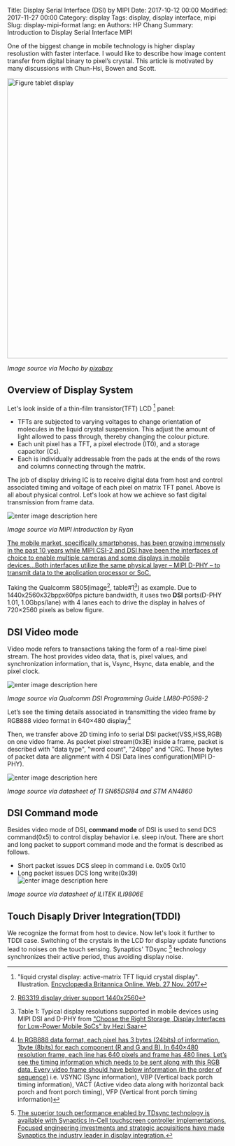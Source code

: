 Title: Display Serial Interface (DSI) by MIPI
Date: 2017-10-12 00:00
Modified: 2017-11-27 00:00
Category: display
Tags: display, display interface, mipi
Slug: display-mipi-format
lang: en
Authors: HP Chang
Summary: Introduction to Display Serial Interface MIPI




One of the biggest change in mobile technology is higher display resolustion with faster interface. I would like to describe how image content transfer from digital binary to pixel’s crystal. This article is motivated by many discussions with Chun-Hsi, Bowen and Scott.

<img src="{filename}/res/tablet-313002_1280.jpg" alt="Figure tablet display" title="Tablet display by Mocho on pixabay" style="width: 640px;" />

_Image source via Mocho by [pixabay](https://pixabay.com/en/tablet-screen-monitor-phone-pc-313002/)_

## Overview of Display System

Let's look inside of a thin-film transistor(TFT) LCD [^LCD] panel:

* TFTs are subjected to varying voltages to change orientation of molecules in the liquid crystal suspension. This adjust the amount of light allowed to pass through, thereby changing the colour picture.
* Each unit pixel has a TFT, a pixel electrode (IT0), and a storage capacitor (Cs). 
* Each is individually addressable from the pads at the ends of the rows and columns connecting through the matrix.

[^LCD]: "liquid crystal display: active-matrix TFT liquid crystal display". Illustration. [Encyclopædia Britannica Online. Web. 27 Nov. 2017](https://www.britannica.com/technology/liquid-crystal-display?oasmId=60170)

The job of display driving IC is to receive digital data from host and control associated timing and voltage of each pixel on matrix TFT panel. Above is all about physical control. Let's look at how we achieve so fast digital transmission from frame data. 

![enter image description here](https://lh3.googleusercontent.com/a6LGieR1SQvd279gX7koknqjzUKxsDzpnYJJ7Ss1wJGxuJjVenXLqI2Ul03U75EwiEMFc1DkxsJDeg=s600)

_Image source via MIPI introduction by Ryan_

[The mobile market, specifically smartphones, has been growing immensely in the past 10 years while MIPI CSI-2 and DSI have been the interfaces of choice to enable multiple cameras and some displays in mobile devices...Both interfaces utilize the same physical layer – MIPI D-PHY – to transmit data to the application processor or SoC.](https://www.synopsys.com/designware-ip/technical-bulletin/implementing-mipi-camera.html)

Taking the Qualcomm S805(image[^S805_syna_image], table#1[^S805_table_1]) as example. Due to 1440x2560x32bppx60fps picture bandwidth, it uses two **DSI** ports(D-PHY 1.01, 1.0Gbps/lane) with 4 lanes each to drive the display in halves of 720×2560 pixels as below figure.

[^S805_syna_image]: [R63319 display driver support 1440x2560](http://www.turnhardware.net/?p=10088)

[^S805_table_1]: Table 1: Typical display resolutions supported in mobile devices using MIPI DSI and D-PHY from ["Choose the Right Storage, Display Interfaces for Low-Power Mobile SoCs" by Hezi Saar](https://lh3.googleusercontent.com/oQUU9Bm65VA53Q9O5WEmFQtS4kbLlEptwRAoU9r9ex_iGoMY_PaHHA8SL9cIo4ZU9RfEQnj7L0ePxQ=s1000)

## DSI Video mode

Video mode refers to transactions taking the form of a real-time pixel stream. The host provides video data, that is, pixel values, and synchronization information, that is, Vsync, Hsync, data enable, and the pixel clock.

![enter image description here](https://lh3.googleusercontent.com/LoBKDYQEDrzuT67NSFFhF5Q27XzYol7pbmovHW6RCNCeRTtfn9KTLYuQ9bu9LWx2_cRsgVVFQcHIFw)

_Image source via Qualcomm DSI Programming Guide LM80-P0598-2_ 

Let’s see the timing details associated in transmitting the video frame by RGB888 video format in 640×480 display[^RGB888]

[^RGB888]: [In RGB888 data format, each pixel has 3 bytes (24bits) of information, 1byte (8bits) for each component (R and G and B).  In 640×480 resolution frame, each line has 640 pixels and frame has 480 lines. Let’s see the timing information which needs to be sent along with this RGB data. Every video frame should have below information (in the order of sequence)](https://blogs.synopsys.com/vip-central/2015/02/10/video-frame-transmission-in-mipi-dsi/) i.e. VSYNC (Sync information), VBP (Vertical back porch timing information), VACT (Active video data along with horizontal back porch and front porch timing), VFP (Vertical front porch timing information)

Then, we transfer above 2D timing info to serial DSI packet(VSS,HSS,RGB) on one video frame. As packet pixel stream(0x3E) inside a frame, packet is described with "data type", "word count", "24bpp" and "CRC. Those bytes of packet data are alignment with 4 DSI Data lines configuration(MIPI D-PHY).  

![enter image description here](https://lh3.googleusercontent.com/AaNkGJmC2wDEoqNQD0P70EJNDwTyzee9b0FHtGjpAf7rUOubLSz_q_VbyZWmyEJSqQylXHpTIK-jvQ=s1280)

_Image source via datasheet of TI SN65DSI84 and STM AN4860_

## DSI Command mode
Besides video mode of DSI, **command mode** of DSI is used to send DCS command(0x5) to control display behavior i.e. sleep in/out. There are short and long packet to support command mode and the format is described as follows.

- Short packet issues DCS sleep in command i.e. 0x05 0x10
- Long packet issues DCS long write(0x39) 
![enter image description here](https://lh3.googleusercontent.com/a46M1QLJ6HaE3gNjXH_whL_JcrzRnIMunGmrC0me5eXlwoTcbrw4Y6eQE04qXcYHlXVdfiCZnPmamQ=s1200)

_Image source via datasheet of ILITEK ILI9806E_

## Touch Disaply Driver Integration(TDDI)

We recognize the format from host to device. Now let's look it further to TDDI case.
Switching of the crystals in the LCD for display update functions lead to noises on the touch sensing. 
Synaptics' TDsync [^TDsync] technology synchronizes their active period, thus avoiding display noise. 

[^TDsync]: [The superior touch performance enabled by TDsync technology is available with Synaptics In-Cell
touchscreen controller implementations. Focused engineering investments and strategic acquisitions have
made Synaptics the industry leader in display integration.](http://www.synaptics.com/sites/default/files/tdsync-eliminates-smartphone-tablet-display-noise.pdf) 

